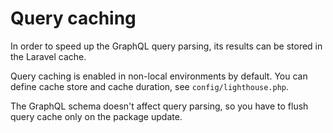 # Query caching

In order to speed up the GraphQL query parsing, its results can be stored in the Laravel cache.

Query caching is enabled in non-local environments by default. You can define cache store and cache duration,
see `config/lighthouse.php`.

The GraphQL schema doesn't affect query parsing, so you have to flush query cache only on the package update.
